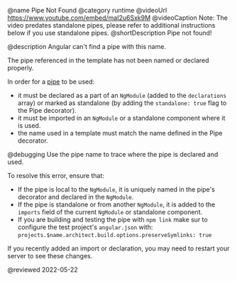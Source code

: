 @name Pipe Not Found
@category runtime
@videoUrl https://www.youtube.com/embed/maI2u6Sxk9M
@videoCaption Note: The video predates standalone pipes, please refer to additional instructions below if you use standalone pipes.
@shortDescription Pipe not found!

@description
Angular can't find a pipe with this name.

The pipe referenced in the template has not been named or declared properly.

In order for a [pipe](guide/pipes) to be used:
 - it must be declared as a part of an `NgModule` (added to the `declarations` array) or marked as standalone (by adding the `standalone: true` flag to the Pipe decorator).
 - it must be imported in an `NgModule` or a standalone component where it is used.
 - the name used in a template must match the name defined in the Pipe decorator.

@debugging
Use the pipe name to trace where the pipe is declared and used.

To resolve this error, ensure that:
 - If the pipe is local to the `NgModule`, it is uniquely named in the pipe's decorator and declared in the `NgModule`.
 - If the pipe is standalone or from another `NgModule`, it is added to the `imports` field of the current `NgModule` or standalone component.
 - If you are building and testing the pipe with `npm link` make sur to configure the test project's `angular.json` with: `projects.$name.architect.build.options.preserveSymlinks: true`

If you recently added an import or declaration, you may need to restart your server to see these changes.

<!-- links -->

<!-- external links -->

<!-- end links -->

@reviewed 2022-05-22
